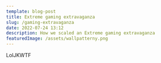 ```yaml
---
template: blog-post
title: Extreme gaming extravaganza
slug: /gaming-extravaganza
date: 2022-07-24 13:12
description: How we scaled an Extreme gaming extravaganza
featuredImage: /assets/wallpatterny.png
---
```


LolJKWTF
